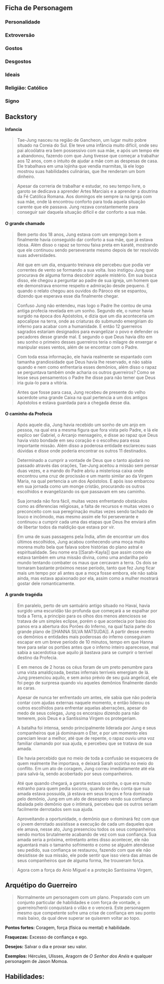 ## Ficha de Personagem

### **Personalidade**

### **Extroversão** 

### **Gostos**

### **Desgostos**

### **Ideais**

### **Religião:** Católico 

### **Signo**

## Backstory

#### Infancia


>Tae-Jung nasceu na região de Gancheon, um lugar muito pobre situado na Coreia do Sul. Ele teve uma infância muito difícil, onde seu pai alcoólatra era bem possessivo com sua mãe, e após um tempo ele a abandonou, fazendo com que Jung tivesse que começar a trabalhar aos 12 anos, com o intuito de ajudar a mãe com as despesas de casa. Ele trabalhava em uma lojinha que vendia marmitas, lá ele logo mostrou suas habilidades culinárias, que lhe renderam um bom dinheiro. 

> Apesar da correria de trabalhar e estudar, no seu tempo livre, o garoto se dedicava a aprender Artes Marciais e a aprender a doutrina da Fé Católica Romana. Aos domingos ele sempre ia na igreja com sua mãe, onde lá encontrou conforto para toda aquela situação carente que ele passava. Jung rezava constantemente para conseguir sair daquela situação difícil e dar conforto a sua mãe. 

#### O grande chamado

> Bem perto dos 18 anos, Jung estava com um emprego bom e finalmente havia conseguido dar conforto a sua mãe, que já estava idosa. Além disso o rapaz se tornou faixa preta em karatê, mostrando que ele continuou sendo perseverante mesmo depois de ter resolvido suas adversidades.

> Até que em um dia, enquanto treinava ele percebeu que podia ver correntes de vento se formando a sua volta. Isso instigou Jung que procurava de alguma forma descobrir aquele mistério. Em sua busca disso, ele chegou a perguntar ao padre de sua igreja, um homem que ele demonstrava enorme respeito e admiração desde pequeno. E quando o relato chegou aos ouvidos do Pároco ele se espantou, dizendo que esperava esse dia finalmente chegar.

> Confuso Jung não entendeu, mas logo o Padre lhe contou de uma antiga profecia revelada em um sonho. Segundo ele, o rumor havia surgido na época dos Apóstolos, e dizia que um dia aconteceria um apocalipse na terra, onde as criaturas do submundo emergiriam do inferno para acabar com a humanidade. E então 12 guerreiros sagrados estariam designados para evangelizar o povo e defender os pecadores desse grande mal. E segundo o que Deus havia dito em seu sonho o primeiro desses guerreiros teria o milagre de enxergar e manipular esses ventos, além de se encontrar com o Padre.

> Com toda essa informação, ele havia realmente se espantado com tamanha grandiosidade que Deus havia lhe reservado, e não sabia quando e nem como enfrentaria esses demônios, além disso o rapaz se perguntava também onde acharia os outros guerreiros? Como se lesse seus pensamentos o Padre lhe disse para não temer que Deus iria guia-lo para a vitória.

> Antes que fosse para casa, Jung recebeu de presente do velho sacerdote uma grande Caixa na qual pertencia a um dos antigos Apóstolos e estava guardada para a chegada desse dia.

#### O caminho da Profecia

> Após aquele dia, Jung havia recebido um sonho de um anjo em pessoa, na qual era a mesma figura que fora vista pelo Padre, e lá ele explico ser Gabriel, o Arcanjo mensageiro, e disse ao rapaz que Deus havia visto bondade em seu coração e o escolheu para essa importante missão. Além disso a poderosa entidade esclareceu suas dúvidas e disse onde poderia encontrar os outros 11 destinados.

> Determinado a cumprir a vontade de Deus que o tanto ajudará no passado através das orações, Tae-Jung aceitou a missão sem pensar duas vezes, e a mando do Padre abriu a misteriosa caixa onde encontrou uma cruz de procissão e um manto similar ao da Virgem Maria, na qual pertencia a um dos Apóstolos. E após isso embarcou em sua jornada como um monge cristão, procurando os outros escolhidos e evangelizando os que passavam em seu caminho.

> Sua jornada não fora fácil, muitas vezes enfrentando obstáculos como as diferencias religiosas, a falta de recursos e muitas vezes o preconceito com sua peregrinação muitas vezes sendo tachado de louco e incômodo, mas mesmo assim ele foi perseverante e continuou a cumprir cada uma das etapas que Deus lhe enviará afim de libertar todos da maldição que estava por vir.

> Em uma de suas passagens pela Índia, afim de encontrar um dos últimos escolhidos, Jung acabou conhecendo uma moça muito morena muito bela que falava sobre histórias do plano astral e espiritualidade. Seu nome era [[Sarah-Kayla]] que assim como ele estava também em uma missão divina, como uma andarilha pelo mundo tentando combater os maus que cercavam a terra. Os dois se tornaram bastante próximos nesse período, tanto que fez Jung ficar mais um tempo por ali antes que a moça fosse embora, ele não sabia ainda, mas estava apaixonado por ela, assim como a mulher mostrará gostar dele romanticamente.

#### A grande tragédia

> Em paralelo, perto de um santuário antigo situado no Havaí, havia surgido uma escuridão tão profunda que começará a se espalhar por toda a Terra, a princípio para os olhos dos menos atenciosos se tratava de um simples eclipse, porém o que acontecia por baixo dos panos era a abertura dos Porões do Inferno, na qual fazia parte do grande plano de [[HANNA SILVA MATSUDA]]. A partir desse evento os demônios e entidades mais poderosas do inferno conseguiram escapar em um breve período de 10 minutos, tempo em que Hanna teve para selar os portões antes que o inferno inteiro aparecesse, mal sabia a sacerdotisa que aquilo já bastava para se cumprir o terrível destino da Profecia.

> E em menos de 2 horas os céus foram de um preto penumbre para uma vista amaldiçoada, bestas infernais terríveis emergiam de lá. Jung presenciou aquilo, e sem aviso prévio de seu guia angelical, ele foi pego de surpresa quando viu aqueles demônios finalmente dando as caras.

> Apesar de nunca ter enfrentado um antes, ele sabia que não poderia contar com ajudas externas naquele momento, e então liderou os outros escolhidos para enfrentar aquelas aberrações, apesar do medo de seus colegas, Jung os encorajou dizendo para não temerem, pois Deus e a Santíssima Virgem os protegeriam.

> A batalha foi intensa, sendo principalmente liderada por Jung e seus companheiros que já dominavam o Éter, e por um momento eles pareciam levar a melhor, até que de repente, o rapaz ouviu uma voz familiar clamando por sua ajuda, e percebeu que se tratava de sua amada.

> Ele havia percebido que no meio de toda a confusão se esquecera de quem realmente lhe importava, e deixará Sarah sozinha no meio do conflito. Em um ato de coragem, Jung correu imediatamente até ela para salvá-la, sendo acobertado por seus companheiros.

> Até que quando chegará, a garota estava sozinha, o que era muito estranho para quem pedia socorro, quando se deu conta que sua amada estava possuída, já estava em seus braços e fora dominado pelo demônio, Jung em um ato de desespero vendo sua confiança abalada pelo demônio que o intimará, percebeu que os outros seriam facilmente derrotados sem sua ajuda.

> Aproveitando a oportunidade, o demônio que o dominará fez com que o jovem derrotado assistisse a execução de cada um daqueles que ele amava, nesse ato, Jung presenciou todos os seus companheiros sendo mortos brutalmente acabando de vez com sua confiança. Sua amada seria a próxima, entretanto antes disso acontecer, ele não aguentará mais o tamanho sofrimento e como se alguém atendesse seu pedido, sua confiança se restaurou, fazendo com que ele não desistisse de sua missão, ele pode sentir que isso viera das almas de seus companheiros que de alguma forma, lhe trouxeram força.

> Agora com a força do Anio Miguel e a proteção Santissima Virgem, 





## Arquétipo do Guerreiro

> Normalmente um personagem com um plano. Preparado com um conjunto particular de habilidades e com força de vontade, o guerreiro/herói conquistará o vilão e o vencerá. Este personagem mesmo que competente sofre uma crise de confiança em seu ponto mais baixo, da qual deve superar se quiserem voltar ao topo.

**Pontos fortes:** Coragem, força (física ou mental) e habilidade.

**Fraquezas:** Excesso de confiança e ego.

**Desejos:** Salvar o dia e provar seu valor.

**Exemplos:** Hércules, Ulisses, Aragorn de _O Senhor dos Anéis_ e qualquer personagem de Jason Momoa.

## Habilidades:


